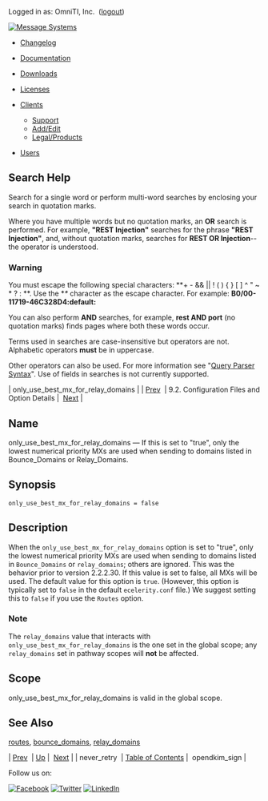Logged in as: OmniTI, Inc.  ([logout](https://support.messagesystems.com/logout.php))

[![Message Systems](https://support.messagesystems.com/images/ms-white205.png)](https://support.messagesystems.com/start.php) 

*   [Changelog](https://support.messagesystems.com/start.php?show=changelog)
*   [Documentation](https://support.messagesystems.com/docs/)
*   [Downloads](https://support.messagesystems.com/start.php)

*   [Licenses](https://support.messagesystems.com/license_summary.php)
*   <a href="">Clients</a>
    *   [Support](https://support.messagesystems.com/cs.php)
    *   [Add/Edit](https://support.messagesystems.com/edit_client.php)
    *   [Legal/Products](https://support.messagesystems.com/edit_products.php)
*   [Users](https://support.messagesystems.com/edit_customer.php)

## Search Help

Search for a single word or perform multi-word searches by enclosing your search in quotation marks.

Where you have multiple words but no quotation marks, an **OR** search is performed. For example, **"REST Injection"** searches for the phrase **"REST Injection"**, and, without quotation marks, searches for **REST OR Injection**--the operator is understood.

### Warning

You must escape the following special characters: **+ - && || ! ( ) { } [ ] ^ " ~ * ? : \**. Use the **\** character as the escape character. For example: **B0/00-11719-46C328D4\:default\:**

You can also perform **AND** searches, for example, **rest AND port** (no quotation marks) finds pages where both these words occur.

Terms used in searches are case-insensitive but operators are not. Alphabetic operators **must** be in uppercase.

Other operators can also be used. For more information see "[Query Parser Syntax](https://lucene.apache.org/core/old_versioned_docs/versions/3_0_0/queryparsersyntax.html)". Use of fields in searches is not currently supported.

| only_use_best_mx_for_relay_domains |
| [Prev](conf.ref.never_retry.php)  | 9.2. Configuration Files and Option Details |  [Next](conf.ref.opendkim_sign.php) |

<a name="conf.ref.only_use_best_mx_for_relay_domains"></a>
## Name

only_use_best_mx_for_relay_domains — If this is set to "true", only the lowest numerical priority MXs are used when sending to domains listed in Bounce_Domains or Relay_Domains.

## Synopsis

`only_use_best_mx_for_relay_domains = false`

<a name="idp10485760"></a>
## Description

When the `only_use_best_mx_for_relay_domains` option is set to "true", only the lowest numerical priority MXs are used when sending to domains listed in `Bounce_Domains` or `relay_domains`; others are ignored. This was the behavior prior to version 2.2.2.30\. If this value is set to false, all MXs will be used. The default value for this option is `true`. (However, this option is typically set to `false` in the default `ecelerity.conf` file.) We suggest setting this to `false` if you use the `Routes` option.

### Note

The `relay_domains` value that interacts with `only_use_best_mx_for_relay_domains` is the one set in the global scope; any `relay_domains` set in pathway scopes will **not** be affected.

<a name="idp10494144"></a>
## Scope

only_use_best_mx_for_relay_domains is valid in the global scope.

<a name="idp10495808"></a>
## See Also

[routes](conf.ref.routes.php "routes"), [bounce_domains](conf.ref.bounce_domains.php "bounce_domains"), [relay_domains](conf.ref.relay_domains.php "relay_domains")

| [Prev](conf.ref.never_retry.php)  | [Up](conf.ref.files.php) |  [Next](conf.ref.opendkim_sign.php) |
| never_retry  | [Table of Contents](index.php) |  opendkim_sign |

Follow us on:

[![Facebook](https://support.messagesystems.com/images/icon-facebook.png)](http://www.facebook.com/messagesystems) [![Twitter](https://support.messagesystems.com/images/icon-twitter.png)](http://twitter.com/#!/MessageSystems) [![LinkedIn](https://support.messagesystems.com/images/icon-linkedin.png)](http://www.linkedin.com/company/message-systems)